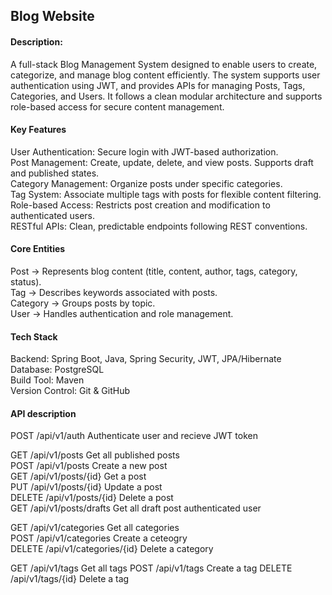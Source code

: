 ## Blog Website

#### Description:

A full-stack Blog Management System designed to enable users to create, categorize, and manage blog content efficiently. 
The system supports user authentication using JWT, and provides APIs for managing Posts, Tags, Categories, and Users. 
It follows a clean modular architecture and supports role-based access for secure content management.

#### Key Features

User Authentication: Secure login with JWT-based authorization.<br />
Post Management: Create, update, delete, and view posts. Supports draft and published states.<br />
Category Management: Organize posts under specific categories.<br />
Tag System: Associate multiple tags with posts for flexible content filtering.<br />
Role-based Access: Restricts post creation and modification to authenticated users.<br />
RESTful APIs: Clean, predictable endpoints following REST conventions.<br />

#### Core Entities

Post → Represents blog content (title, content, author, tags, category, status).<br />
Tag → Describes keywords associated with posts.<br />
Category → Groups posts by topic.<br />
User → Handles authentication and role management.<br />

#### Tech Stack

Backend: Spring Boot, Java, Spring Security, JWT, JPA/Hibernate<br />
Database: PostgreSQL<br />
Build Tool: Maven<br />
Version Control: Git & GitHub<br />

#### API description

POST	/api/v1/auth	Authenticate user and recieve JWT token<br />

GET	/api/v1/posts	Get all published posts<br />
POST	/api/v1/posts	Create a new post<br />
GET	/api/v1/posts/{id}	Get a post<br />
PUT	/api/v1/posts/{id}	Update a post<br />
DELETE	/api/v1/posts/{id}	Delete a post<br />
GET	/api/v1/posts/drafts	Get all draft post authenticated user<br />
		
GET	/api/v1/categories	Get all categories<br />
POST	/api/v1/categories	Create a ceteogry<br />
DELETE	/api/v1/categories/{id}	Delete a category<br />
		
GET	/api/v1/tags	Get all tags
POST	/api/v1/tags	Create a tag
DELETE	/api/v1/tags/{id}	Delete a tag
